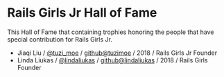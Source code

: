 # Rails Girls Jr Hall of Fame

This Hall of Fame that containing trophies honoring the people that have special contribution for Rails Girls Jr.

* Jiaqi Liu / [@tuzi_moe](https://twitter.com/tuzi_moe) / [github@tuzimoe](http://github.com/tuzimoe) / 2018 / Rails Girls Jr Founder
* Linda Liukas / [@lindaliukas](https://twitter.com/lindaliukas) / [github@lindaliukas](http://github.com/lindaliukas) / 2018 / Rails Girls Founder
